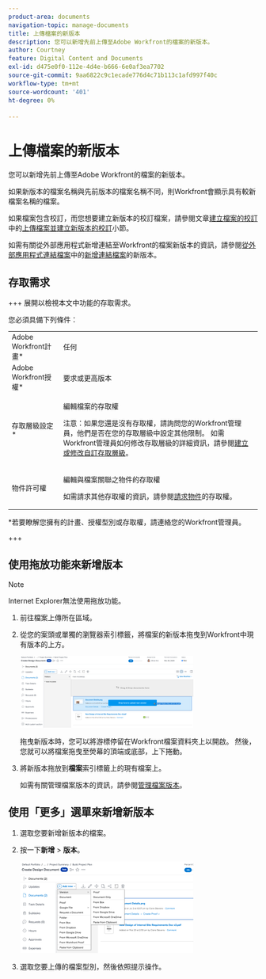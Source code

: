 ```yaml
---
product-area: documents
navigation-topic: manage-documents
title: 上傳檔案的新版本
description: 您可以新增先前上傳至Adobe Workfront的檔案的新版本。
author: Courtney
feature: Digital Content and Documents
exl-id: d475e0f0-112e-4d4e-b666-6e0af3ea7702
source-git-commit: 9aa6822c9c1ecade776d4c71b113c1afd997f40c
workflow-type: tm+mt
source-wordcount: '401'
ht-degree: 0%

---
```


# 上傳檔案的新版本

您可以新增先前上傳至Adobe Workfront的檔案的新版本。

如果新版本的檔案名稱與先前版本的檔案名稱不同，則Workfront會顯示具有較新檔案名稱的檔案。

如果檔案包含校訂，而您想要建立新版本的校訂檔案，請參閱文章[建立檔案的校訂](../../review-and-approve-work/proofing/creating-proofs-within-workfront/generate-proof-for-a-document.md)中的[上傳檔案並建立新版本的校訂](../../review-and-approve-work/proofing/creating-proofs-within-workfront/generate-proof-for-a-document.md#uploading-a-document-and-creating-a-new-version-of-a-proof)小節。

如需有關從外部應用程式新增連結至Workfront的檔案新版本的資訊，請參閱[從外部應用程式連結檔案](../../documents/adding-documents-to-workfront/link-documents-from-external-apps.md)中的[新增連結檔案](../../documents/adding-documents-to-workfront/link-documents-from-external-apps.md#add)的新版本。

## 存取需求

+++ 展開以檢視本文中功能的存取需求。

您必須具備下列條件：

<table style="table-layout:auto"> 
 <col> 
 </col> 
 <col> 
 </col> 
 <tbody> 
  <tr> 
   <td role="rowheader">Adobe Workfront計畫*</td> 
   <td> <p> 任何</p> </td> 
  </tr> 
  <tr> 
   <td role="rowheader">Adobe Workfront授權*</td> 
   <td> <p>要求或更高版本</p> </td> 
  </tr> 
  <tr data-mc-conditions=""> 
   <td role="rowheader">存取層級設定*</td> 
   <td> <p>編輯檔案的存取權</p> <p>注意：如果您還是沒有存取權，請詢問您的Workfront管理員，他們是否在您的存取層級中設定其他限制。 如需Workfront管理員如何修改存取層級的詳細資訊，請參閱<a href="../../administration-and-setup/add-users/configure-and-grant-access/create-modify-access-levels.md" class="MCXref xref">建立或修改自訂存取層級</a>。</p> </td> 
  </tr> 
  <tr data-mc-conditions=""> 
   <td role="rowheader">物件許可權</td> 
   <td> <p>編輯與檔案關聯之物件的存取權</p> <p>如需請求其他存取權的資訊，請參閱<a href="../../workfront-basics/grant-and-request-access-to-objects/request-access.md" class="MCXref xref">請求物件</a>的存取權。</p> </td> 
  </tr> 
 </tbody> 
</table>

&#42;若要瞭解您擁有的計畫、授權型別或存取權，請連絡您的Workfront管理員。

+++

## 使用拖放功能來新增版本

>[!NOTE]
>
>Internet Explorer無法使用拖放功能。

1. 前往檔案上傳所在區域。
1. 從您的案頭或單獨的瀏覽器索引標籤，將檔案的新版本拖曳到Workfront中現有版本的上方。

   ![](assets/drag-drop-doc-qs-350x145.png)

   拖曳新版本時，您可以將游標停留在Workfront檔案資料夾上以開啟。 然後，您就可以將檔案拖曳至熒幕的頂端或底部，上下捲動。

1. 將新版本拖放到&#x200B;**檔案**&#x200B;索引標籤上的現有檔案上。

   如需有關管理檔案版本的資訊，請參閱[管理檔案版本](../../documents/managing-documents/manage-document-versions.md)。

## 使用「更多」選單來新增新版本

1. 選取您要新增新版本的檔案。
1. 按一下&#x200B;**新增** > **版本**。

   ![](assets/add-new-version-350x185.png)

1. 選取您要上傳的檔案型別，然後依照提示操作。
